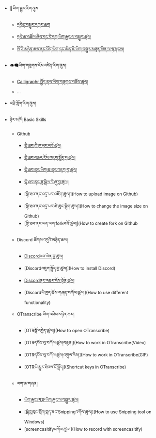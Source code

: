 - 🔁ཡིག་སྒྱུར་རིག་ནུས
  - [དབྱིན་བསྒྱུར་དཀར་ཆག](mt/boen-catalog.md)
  - [དཔེ་ཆ་འཚོལ་ཞིབ་དང་དེ་དག་ཡིག་རྐྱང་ལ་བསྒྱུར་ཚུལ།](mt/bo-versions.md)
  - [ཁོ་ཌི་མཉེན་ཆས་ནང་བོད་ཡིག་དང་ཨིན་ཇི་ཡིག་བསྒྱུར་མཐུན་མིན་ལ་ལྟ་སྟངས།](mt/proofreading-alignment.md)

- 👁️‍🗨️ཡིག་གཟུགས་ངོས་འཛིན་རིག་ནུས།
  - [Calligraphr སྤྱོད་ནས་ཡིག་གཟུགས་བཟོས་ཚུལ།](ocr/new-font-with-calligraphr.md)
  - ...
- འབྲི་ཀློག་རིག་ནུས།
- ཉེར་མཁོ། Basic Skills
   - Github
     - [གྷི་ཐབ་ཀྱི་ཁ་བྱང་བཟོ་ཚུལ།](howto/create-github-account.md)
     - [གྷི་ཐབ་འཆར་ངོས་འཇུག་སྤྲོད་བྱ་ཚུལ།](howto/install-github-desktop.md)
     - [གྷི་ཐབ་ནང་ཡིག་ཆ་ནང་འཇུག་བྱ་ཚུལ།](howto/upload-file-github.md)
     - [གྷི་ཐབ་ནང་ཟླ་སྒྲིལ་རེ་ཞུ་བྱ་ཚུལ།](howto/create-pull-request-github.md)
     - [གྷི་ཐབ་ནང་འདྲ་པར་འཇོག་ཚུལ།](How to upload image on Github)
     - [གྷི་ཐབ་ནང་འདྲ་པར་ཆེ་ཆུང་སྒྲིག་ཚུལ།](How to change the image size on Github)
     - [གྷི་ཐབ་ནང་ཡན་ལག་forkབཟོ་ཚུལ།](How to create fork on Github

  - Discord ཚོགས་འདུའི་མཉེན་ཆས།
     - [Discordཕབ་ལེན་བྱ་ཚུལ།](howto/download-discord.md)
     - [Discordའཇུག་སྤྲོད་བྱ་ཚུལ།](How to install Discord)
     - [Discordནང་འཆར་ངོས་སྟོན་ཚུལ།](howto/share-screen-discord.md)
     - [Discordཡི་ཁྱད་ཆོས་གཞན་བཀོལ་ཚུལ།](How to use different functionality)

  - OTranscribe ཡིག་འབེབ་མཉེན་ཆས།
    - [OTRསྒོ་འབྱེད་ཚུལ།](How to open OTranscribe)
    - [OTRདངོས་སུ་བཀོལ་ཚུལ།བརྙན།](How to work in OTranscribe(Video)
    - [OTRདངོས་སུ་བཀོལ་ཚུལ།འགུལ་རིས།](How to work in OTranscribe(GIF)
    - [OTRཡི་མྱུར་ཐེབས་ངོ་སྤྲོད།](Shortcut keys in OTranscribe)

  - ལག་ཆ་གཞན།
    - [ཡིག་རྐྱང་PDFཡིག་རྐྱང་ལ་བསྒྱུར་ཚུལ།]()
    - [སྒེའུ་ཁུང་གློག་ཀླད་ནང་Snippingབཀོལ་ཚུལ།](How to use Snipping tool on Windows)
    - [screencasitifyབཀོལ་ཚུལ།](How to record with screencasitify)
